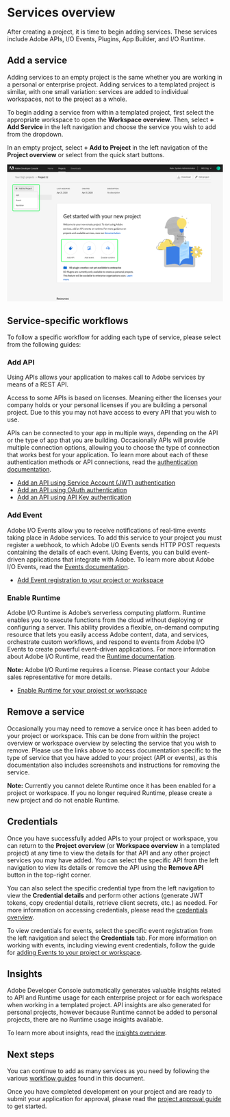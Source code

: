 # Services overview

After creating a project, it is time to begin adding services. These services include Adobe APIs, I/O Events, Plugins, App Builder, and I/O Runtime.

## Add a service

Adding services to an empty project is the same whether you are working in a personal or enterprise project. Adding services to a templated project is similar, with one small variation: services are added to individual workspaces, not to the project as a whole.

To begin adding a service from within a templated project, first select the appropriate workspace to open the **Workspace overview**. Then, select **+ Add Service** in the left navigation and choose the service you wish to add from the dropdown. 

In an empty project, select **+ Add to Project** in the left navigation of the **Project overview** or select from the quick start buttons.

![Add to project](../../images/services-add-to-project.png)

## Service-specific workflows

To follow a specific workflow for adding each type of service, please select from the following guides:

### Add API

Using APIs allows your application to makes call to Adobe services by means of a REST API.

Access to some APIs is based on licenses. Meaning either the licenses your company holds or your personal licenses if you are building a personal project. Due to this you may not have access to every API that you wish to use.

APIs can be connected to your app in multiple ways, depending on the API or the type of app that you are building. Occasionally APIs will provide multiple connection options, allowing you to choose the type of connection that works best for your application. To learn more about each of these authentication methods or API connections, read the [authentication documentation](../authentication/index.md).

* [Add an API using Service Account (JWT) authentication](services-add-api-jwt.md)
* [Add an API using OAuth authentication](services-add-api-oauth.md)
* [Add an API using API Key authentication](services-add-api-key.md)

### Add Event

Adobe I/O Events allow you to receive notifications of real-time events taking place in Adobe services. To add this service to your project you must register a webhook, to which Adobe I/O Events sends HTTP POST requests containing the details of each event. Using Events, you can build event-driven applications that integrate with Adobe. To learn more about Adobe I/O Events, read the [Events documentation](https://www.adobe.com/go/devs_events).

* [Add Event registration to your project or workspace](services-add-event.md)

### Enable Runtime

Adobe I/O Runtime is Adobe’s serverless computing platform. Runtime enables you to execute functions from the cloud without deploying or configuring a server. This ability provides a flexible, on-demand computing resource that lets you easily access Adobe content, data, and services, orchestrate custom workflows, and respond to events from Adobe I/O Events to create powerful event-driven applications. For more information about Adobe I/O Runtime, read the [Runtime documentation](https://www.adobe.com/go/devs_runtime).

**Note:** Adobe I/O Runtime requires a license. Please contact your Adobe sales representative for more details.

* [Enable Runtime for your project or workspace](services-enable-runtime.md)

## Remove a service

Occasionally you may need to remove a service once it has been added to your project or workspace. This can be done from within the project overview or workspace overview by selecting the service that you wish to remove. Please use the links above to access documentation specific to the type of service that you have added to your project (API or events), as this documentation also includes screenshots and instructions for removing the service.

**Note:** Currently you cannot delete Runtime once it has been enabled for a project or workspace. If you no longer required Runtime, please create a new project and do not enable Runtime.

## Credentials

Once you have successfully added APIs to your project or workspace, you can return to the **Project overview** (or **Workspace overview** in a templated project) at any time to view the details for that API and any other project services you may have added. You can select the specific API from the left navigation to view its details or remove the API using the **Remove API** button in the top-right corner.

You can also select the specific credential type from the left navigation to view the **Credential details** and perform other actions (generate JWT tokens, copy credential details, retrieve client secrets, etc.) as needed. For more information on accessing credentials, please read the [credentials overview](../credentials.md).

To view credentials for events, select the specific event registration from the left navigation and select the **Credentials** tab. For more information on working with events, including viewing event credentials, follow the guide for [adding Events to your project or workspace](services-add-event.md).

## Insights

Adobe Developer Console automatically generates valuable insights related to API and Runtime usage for each enterprise project or for each workspace when working in a templated project. API insights are also generated for personal projects, however because Runtime cannot be added to personal projects, there are no Runtime usage insights available.

To learn more about insights, read the [insights overview](../insights.md).

## Next steps

You can continue to add as many services as you need by following the various [workflow guides](#service-specific-workflows) found in this document.

Once you have completed development on your project and are ready to submit your application for approval, please read the [project approval guide](../projects/approval.md) to get started.